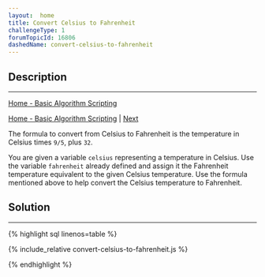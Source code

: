 ```yaml
---
layout:  home
title: Convert Celsius to Fahrenheit
challengeType: 1
forumTopicId: 16806
dashedName: convert-celsius-to-fahrenheit
---
```


<div class="row">
<div class="columnStmt" markdown="1">

## Description
------

[Home - Basic Algorithm Scripting](README.html)

[Home - Basic Algorithm Scripting](README.html)  | [Next](./reverse-a-string.md) 

The formula to convert from Celsius to Fahrenheit is the temperature in Celsius times `9/5`, plus `32`.

You are given a variable `celsius` representing a temperature in Celsius. Use the variable `fahrenheit` already defined and assign it the Fahrenheit temperature equivalent to the given Celsius temperature. Use the formula mentioned above to help convert the Celsius temperature to Fahrenheit.

</div>
<div class="columnSol" markdown="1">

## Solution
------

{% highlight sql linenos=table %}

{% include_relative convert-celsius-to-fahrenheit.js %}

{% endhighlight %}

</div>
</div>


